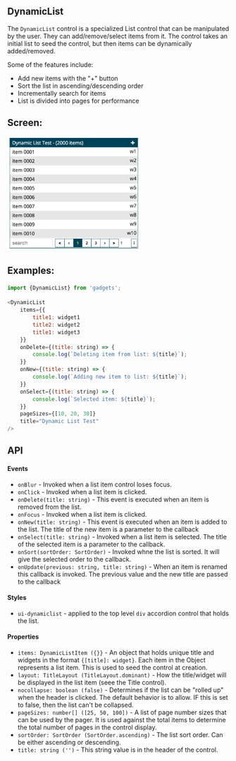 <a name="module_DynamicList"></a>

## DynamicList
The `DynamicList` control is a specialized List control that can be
manipulated by the user.  They can add/remove/select items from it.  The
control takes an initial list to seed the control, but then items can be
dynamically added/removed.

Some of the features include:

- Add new items with the "+" button
- Sort the list in ascending/descending order
- Incrementally search for items
- List is divided into pages for performance

## Screen:
<img src="https://github.com/jmquigley/gadgets/blob/master/images/dynamicList.png" width="60%" />

## Examples:

```javascript
import {DynamicList} from 'gadgets';

<DynamicList
    items={{
        title1: widget1
        title2: widget2
        title1: widget3
    }}
    onDelete={(title: string) => {
        console.log(`Deleting item from list: ${title}`);
    }}
    onNew={(title: string) => {
        console.log(`Adding new item to list: ${title}`);
    }}
    onSelect={(title: string) => {
        console.log(`Selected item: ${title}`);
    }}
    pageSizes={[10, 20, 30]}
    title="Dynamic List Test"
/>
```

## API
#### Events
- `onBlur` - Invoked when a list item control loses focus.
- `onClick` - Invoked when a list item is clicked.
- `onDelete(title: string)` - This event is executed when an item is removed
from the list.
- `onFocus` - Invoked when a list item is clicked.
- `onNew(title: string)` - This event is executed when an item is added to
the list.  The title of the new item is a parameter to the callback
- `onSelect(title: string)` - Invoked when a list item is selected. The title
of the selected item is a parameter to the callback.
- `onSort(sortOrder: SortOrder)` - Invoked whne the list is sorted.  It will
give the selected order to the callback.
- `onUpdate(previous: string, title: string)` - When an item is renamed this
callback is invoked.  The previous value and the new title are passed to the
callback

#### Styles
- `ui-dynamiclist` - applied to the top level `div` accordion
control that holds the list.

#### Properties
- `items: DynamicListItem ({}}` - An object that holds unique title and
widgets in the format `{[title]: widget}`.  Each item in the Object
represents a list item.  This is used to seed the control at creation.
- `layout: TitleLayout (TitleLayout.dominant)` - How the title/widget
will be displayed in the list item (seee the Title control).
- `nocollapse: boolean (false)` - Determines if the list can be
"rolled up" when the header is clicked.  The default behavior is to
allow.  IF this is set to false, then the list can't be collapsed.
- `pageSizes: number[] ([25, 50, 100])` - A list of page number sizes that
can be used by the pager.  It is used against the total items to
determine the total number of pages in the control display.
- `sortOrder: SortOrder (SortOrder.ascending)` - The list sort order.  Can
be either ascending or descending.
- `title: string ('')` - This string value is in the header of the control.

